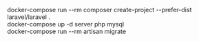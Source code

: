 docker-compose run --rm composer create-project --prefer-dist laravel/laravel .</br>
docker-compose up -d server php mysql</br>
docker-compose run --rm artisan migrate